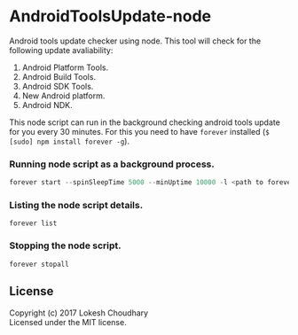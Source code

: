 # AndroidToolsUpdate-node

Android tools update checker using node.
This tool will check for the following update avaliability:
1. Android Platform Tools.
2. Android Build Tools.
3. Android SDK Tools.
4. New Android platform.
5. Android NDK.

This node script can run in the background checking android tools update for you every 30 minutes. For this you need to have `forever` installed (`$ [sudo] npm install forever -g`).

### Running node script as a background process.
```javascript
forever start --spinSleepTime 5000 --minUptime 10000 -l <path to forever log> -o <path to forever output log> -a -e <path to forever error log> <path to index.js file in AndroidToolsUpdate-node/lib/index.js>  --killTree true
```

### Listing the node script details.
`forever list`

### Stopping the node script.
`forever stopall`

## License
Copyright (c) 2017 Lokesh Choudhary  
Licensed under the MIT license.
